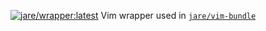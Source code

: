 [![jare/wrapper:latest](https://badge.imagelayers.io/jare/wrapper:latest.svg)](https://imagelayers.io/?images=jare/wrapper:latest 'jare/wrapper:latest')  Vim wrapper used in [`jare/vim-bundle`](https://hub.docker.com/r/jare/vim-bundle/)
